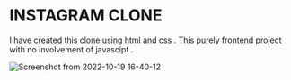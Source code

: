 # INSTAGRAM CLONE 

I have created  this  clone using html and css . This purely frontend project with no involvement of javascipt . 

![Screenshot from 2022-10-19 16-40-12](https://user-images.githubusercontent.com/105157723/196676485-e54df2ef-d955-4079-bdf3-c5b96ab1489e.png)

